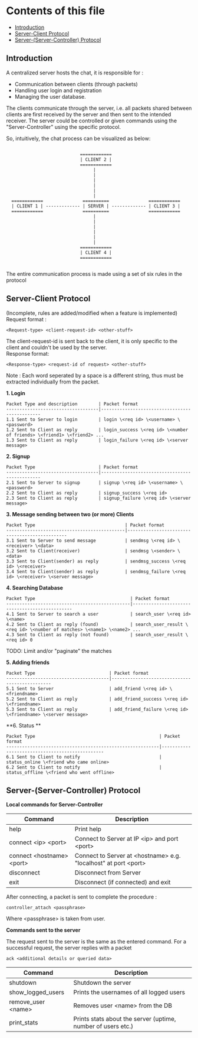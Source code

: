 Contents of this file
======================

* [Introduction](#introduction)
* [Server-Client Protocol](#server-client-protocol)
* [Server-(Server-Controller) Protocol](#server-server-controller-protocol)

Introduction
-------------

A centralized server hosts the chat, it is responsible for :
* Communication between clients (through packets)
* Handling user login and registration
* Managing the user database.

The clients communicate through the server, i.e. all packets
shared between clients are first received by the server and
then sent to the intended receiver.
The server could be controlled or given commands using the "Server-Controller" using the specific protocol.

So, intuitively, the chat process can be visualized as below:

```

                            ============
                            | CLIENT 2 |
                            ============
                                 |
                                 |
                                 |
                                 |
                                 |
                                 |
  ============               ==========               ============
  | CLIENT 1 | ------------- | SERVER | ------------- | CLIENT 3 |
  ============               ==========               ============
                                 |
                                 |
                                 |
                                 |
                                 |
                                 |
                            ============
                            | CLIENT 4 |
                            ============


```

The entire communication process is made using a set of six rules in the protocol



Server-Client Protocol
-----------------------

(Incomplete, rules are added/modified when a feature is implemented)  
Request format :
```
<Request-type> <client-request-id> <other-stuff>
```
The client-request-id is sent back to the client, it is only specific to the client and couldn't be used by the server.  
Response format:
```
<Response-type> <request-id of request> <other-stuff>
```
Note : Each word seperated by a space is a different string, thus must be extracted individually from the packet.


**1. Login**

    Packet Type and description        | Packet format
    -----------------------------------|-----------------------------------------------
    1.1 Sent to Server to login        | login \<req id> \<username> \<password>
    1.2 Sent to Client as reply        | login_success \<req id> \<number of friends> \<friend1> \<friend2> ...
    1.3 Sent to Client as reply        | login_failure \<req id> \<server message>


**2. Signup**

    Packet Type                        | Packet format
    -----------------------------------|-----------------------------------------------
    2.1 Sent to Server to signup       | signup \<req id> \<username> \<password>
    2.2 Sent to Client as reply        | signup_success \<req id>
    2.3 Sent to Client as reply        | signup_failure \<req id> \<server message>


**3. Message sending between two (or more) Clients**

    Packet Type                                  | Packet format
    ---------------------------------------------|-----------------------------------------------
    3.1 Sent to Server to send message           | sendmsg \<req id> \<receiver> \<data>
    3.2 Sent to Client(receiver)                 | sendmsg \<sender> \<data>
    3.3 Sent to Client(sender) as reply          | sendmsg_success \<req id> \<receiver>
    3.4 Sent to Client(sender) as reply          | sendmsg_failure \<req id> \<receiver> \<server message>


**4. Searching Database**

    Packet Type                                    | Packet format
    -----------------------------------------------|-----------------------------------------------
    4.1 Sent to Server to search a user            | search_user \<req id> \<name>
    4.2 Sent to Client as reply (found)            | search_user_result \<req id> \<number of matches> \<name1> \<name2> ...
    4.3 Sent to Client as reply (not found)        | search_user_result \<req id> 0
TODO: Limit and/or "paginate" the matches

**5. Adding friends**

    Packet Type                            | Packet format
    ---------------------------------------|-----------------------------------------------
    5.1 Sent to Server                     | add_friend \<req id> \<friendname>
    5.2 Sent to Client as reply            | add_friend_success \<req id> \<friendname>
    5.3 Sent to Client as reply            | add_friend_failure \<req id> \<friendname> \<server message>

**6. Status **

    Packet Type                                               | Packet format
    ----------------------------------------------------------|------------------------------------------------
    6.1 Sent to Client to notify                              | status_online \<friend who came online>
    6.2 Sent to Client to notify                              | status_offline \<friend who went offline>



Server-(Server-Controller) Protocol
-----------------------------------


**Local commands for Server-Controller**

| Command                     | Description
|-----------------------------|---------------------------------------------------------------
| help                        | Print help
| connect \<ip> \<port>       | Connect to Server at IP \<ip> and port \<port>
| connect \<hostname> \<port> | Connect to Server at \<hostname> e.g. "localhost" at port \<port>
| disconnect                  | Disconnect from Server
| exit                        | Disconnect (if connected) and exit

After connecting, a packet is sent to complete the procedure :
```
controller_attach <passphrase>
```
Where \<passphrase> is taken from user.

**Commands sent to the server**

The request sent to the server is the same as the entered command.
For a successful request, the server replies with a packet
```
ack <additional details or queried data>
```


| Command             | Description
|---------------------|---------------------------------------------------------------
| shutdown            | Shutdown the server
| show_logged_users   | Prints the usernames of all logged users
| remove_user \<name> | Removes user \<name> from the DB
| print_stats         | Prints stats about the server (uptime, number of users etc.)  |

